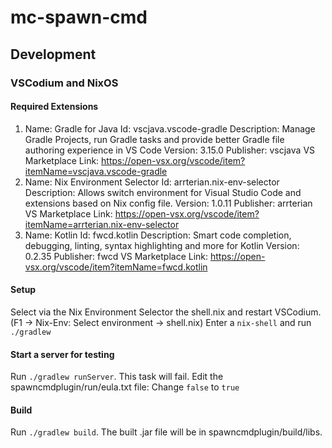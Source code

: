 # mc-spawn-cmd

## Development

### VSCodium and NixOS

#### Required Extensions

1) Name: Gradle for Java
Id: vscjava.vscode-gradle
Description: Manage Gradle Projects, run Gradle tasks and provide better Gradle file authoring experience in VS Code
Version: 3.15.0
Publisher: vscjava
VS Marketplace Link: https://open-vsx.org/vscode/item?itemName=vscjava.vscode-gradle
2) Name: Nix Environment Selector
Id: arrterian.nix-env-selector
Description: Allows switch environment for Visual Studio Code and extensions based on Nix config file.
Version: 1.0.11
Publisher: arrterian
VS Marketplace Link: https://open-vsx.org/vscode/item?itemName=arrterian.nix-env-selector
3) Name: Kotlin
Id: fwcd.kotlin
Description: Smart code completion, debugging, linting, syntax highlighting and more for Kotlin
Version: 0.2.35
Publisher: fwcd
VS Marketplace Link: https://open-vsx.org/vscode/item?itemName=fwcd.kotlin

#### Setup
Select via the Nix Environment Selector the shell.nix and restart VSCodium. (F1 -> Nix-Env: Select environment -> shell.nix)
Enter a ```nix-shell``` and run ```./gradlew```

#### Start a server for testing
Run ```./gradlew runServer```. This task will fail.
Edit the spawncmdplugin/run/eula.txt file: Change ```false``` to ```true```

#### Build
Run ```./gradlew build```.
The built .jar file will be in spawncmdplugin/build/libs.